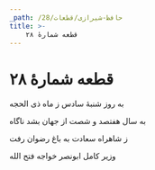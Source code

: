 ```yaml
---
_path: /حافظ-شیرازی/قطعات/28
title: >-
    قطعه شمارهٔ ۲۸
---
```

# قطعه شمارهٔ ۲۸

<div class="b" id="bn1"><div class="m1"><p>به روز شنبهٔ سادس ز ماه ذی الحجه</p></div>
<div class="m2"><p>به سال هفتصد و شصت از جهان بشد ناگاه</p></div></div>
<div class="b" id="bn2"><div class="m1"><p>ز شاهراه سعادت به باغ رضوان رفت</p></div>
<div class="m2"><p>وزیر کامل ابونصر خواجه فتح الله</p></div></div>

